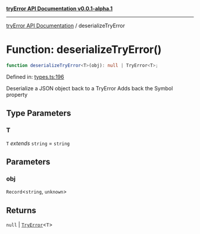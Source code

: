 [**tryError API Documentation v0.0.1-alpha.1**](../index.md)

---

[tryError API Documentation](../index.md) / deserializeTryError

# Function: deserializeTryError()

```ts
function deserializeTryError<T>(obj): null | TryError<T>;
```

Defined in: [types.ts:196](https://github.com/oconnorjohnson/try-error/blob/e3ae0308069a4fba073f4543d527ad76373db795/src/types.ts#L196)

Deserialize a JSON object back to a TryError
Adds back the Symbol property

## Type Parameters

### T

`T` _extends_ `string` = `string`

## Parameters

### obj

`Record`\<`string`, `unknown`\>

## Returns

`null` \| [`TryError`](../interfaces/TryError.md)\<`T`\>
